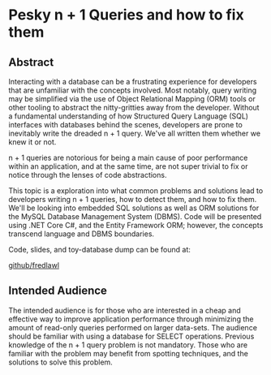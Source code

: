 # Pesky n + 1 Queries and how to fix them

## Abstract

Interacting with a database can be a frustrating experience for developers
that are unfamiliar with the concepts involved. Most notably, query writing
may be simplified via the use of Object Relational Mapping (ORM) tools or
other tooling to abstract the nitty-gritties away from the developer.
Without a fundamental understanding of how Structured Query Language (SQL)
interfaces with databases behind the scenes, developers are prone to
inevitably write the dreaded n + 1 query. We've all written them whether we
knew it or not.

n + 1 queries are notorious for being a main cause of poor performance within
an application, and at the same time, are not super trivial to fix or notice
through the lenses of code abstractions.

This topic is a exploration into what common problems and solutions lead to
developers writing n + 1 queries, how to detect them, and how to fix them.
We'll be looking into embedded SQL solutions as well as ORM solutions for the
MySQL Database Management System (DBMS). Code will be presented using
.NET Core C#, and the Entity Framework ORM; however, the concepts transcend
language and DBMS boundaries.

Code, slides, and toy-database dump can be found at:

[github/fredlawl](https://github.com/fredlawl/n-plusone-query-presentation)


## Intended Audience

The intended audience is for those who are interested in a cheap and
effective way to improve application performance through minimizing the
amount of read-only queries performed on larger data-sets. The audience
should be familiar with using a database for SELECT operations. Previous
knowledge of the n + 1 query problem is not mandatory. Those who are
familiar with the problem may benefit from spotting techniques, and the
solutions to solve this problem.
